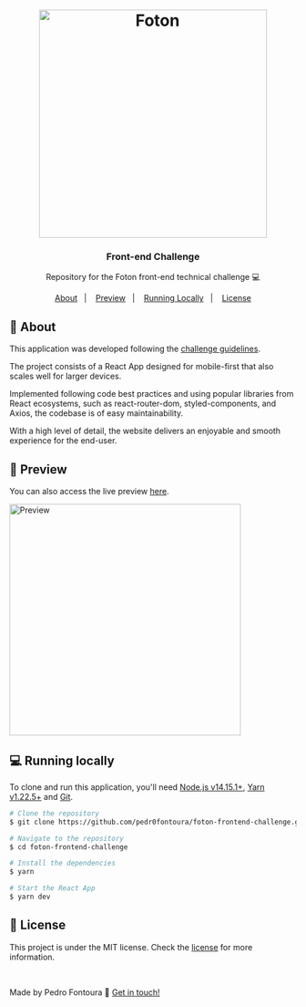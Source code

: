 <h1 align="center">
  <a href="https://fotontech.io/">
    <img alt="Foton" src="https://i.imgur.com/9uFU5Np.png" width="400px" />
  </a>
</h1>

<h3 align="center">
  Front-end Challenge
</h3>

<p align="center">Repository for the Foton front-end technical challenge 💻</p>

<p align="center">
  <a href="#-about">About</a>&nbsp;&nbsp;&nbsp;|&nbsp;&nbsp;&nbsp;
  <a href="#-preview">Preview</a>&nbsp;&nbsp;&nbsp;|&nbsp;&nbsp;&nbsp;
  <a href="#-running-locally">Running Locally</a>&nbsp;&nbsp;&nbsp;|&nbsp;&nbsp;&nbsp;
  <a href="#memo-license">License</a>
</p>

## 💬 About

This application was developed following the [challenge guidelines](https://github.com/FotonTech/frontend-challenge).

The project consists of a React App designed for mobile-first that also scales well for larger devices.

Implemented following code best practices and using popular libraries from React ecosystems, such as react-router-dom, styled-components, and Axios, the codebase is of easy maintainability.

With a high level of detail, the website delivers an enjoyable and smooth experience for the end-user.

## 📱 Preview

You can also access the live preview [here](https://foton-frontend-challenge.vercel.app).

<img alt="Preview" src="./.github/preview.gif" height="406px" />

## 💻 Running locally

To clone and run this application, you'll need [Node.js v14.15.1+](https://nodejs.org/en/), [Yarn v1.22.5+](https://yarnpkg.com/) and [Git](https://git-scm.com/).

```bash
# Clone the repository
$ git clone https://github.com/pedr0fontoura/foton-frontend-challenge.git

# Navigate to the repository
$ cd foton-frontend-challenge

# Install the dependencies
$ yarn

# Start the React App
$ yarn dev
```


## :memo: License

This project is under the MIT license. Check the [license](https://github.com/pedr0fontoura/foton-frontend-challenge/blob/main/LICENSE) for more information.

<br />

Made by Pedro Fontoura :wave: [Get in touch!](https://twitter.com/pedr0fontoura)
